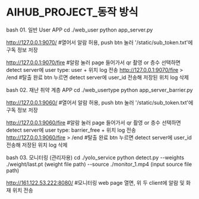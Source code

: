 # AIHUB_PROJECT_동작 방식

bash 01. 일반 User APP
cd ./web_user
python app_server.py

http://127.0.0.1:9070/ #열어서 알람 허용, push btn 눌러 '/static/sub_token.txt'에 구독 정보 저장

http://127.0.0.1:9070/fire #알람 눌러 page 들어가서 qr 촬영 or 층수 선택하면 detect server에 user type: user + 위치 log 전송
http://127.0.0.1:9070/fire > /end #탈출 완료 btn 누르면 detect server에 user_id 전송해 저장된 위치 log 삭제

bash 02. 재난 취약 계층 APP
cd ./web_usertype
python app_server_barrier.py

http://127.0.0.1:9060/ #열어서 알람 허용, push btn 눌러 '/static/sub_token.txt'에 구독 정보 저장

http://127.0.0.1:9060/fire #알람 눌러 page 들어가서 qr 촬영 or 층수 선택하면 detect server에 user type: barrier_free + 위치 log 전송
http://127.0.0.1:9060/fire > /end #탈출 완료 btn 누르면 detect server에 user_id 전송해 저장된 위치 log 삭제

bash 03. 모니터링 (관리자용)
cd ./yolo_service
python detect.py --weights ./weight/last.pt (weight file path) --source ./monitor_1.mp4 (input source file path) 

http://161.122.53.222:8080/ #모니터링 web page 열면, 위 두 client에 알람 및 화재 위치 전송

